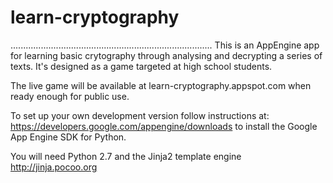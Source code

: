 learn-cryptography
==================
................................................................................
This is an AppEngine app for learning basic crytography through analysing and
decrypting a series of texts. It's designed as a game targeted at high school
students.

The live game will be available at learn-cryptography.appspot.com when ready
enough for public use.

To set up your own development version follow instructions at:
https://developers.google.com/appengine/downloads to install the Google App
Engine SDK for Python.

You will need Python 2.7 and the Jinja2 template engine http://jinja.pocoo.org
